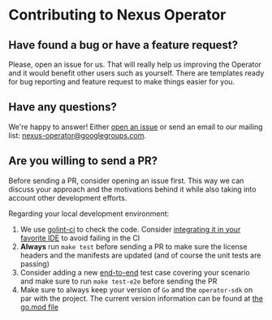 # Contributing to Nexus Operator

## Have found a bug or have a feature request?

Please, open an issue for us. That will really help us improving the Operator and it would benefit other users such as yourself. There are templates ready for bug reporting and feature request to make things easier for you.

## Have any questions?

We're happy to answer! Either [open an issue](https://github.com/m88i/nexus-operator/issues) or send an email to our mailing list: [nexus-operator@googlegroups.com](mailto:nexus-operator@googlegroups.com).

## Are you willing to send a PR?

Before sending a PR, consider opening an issue first. This way we can discuss your approach and the motivations behind it while also taking into account other development efforts.

Regarding your local development environment:

1. We use [golint-ci](https://golangci-lint.run/) to check the code. Consider [integrating it in your favorite IDE](https://golangci-lint.run/usage/integrations/) to avoid failing in the CI
2. **Always** run `make test` before sending a PR to make sure the license headers and the manifests are updated (and of course the unit tests are passing)
3. Consider adding a new [end-to-end](https://sdk.operatorframework.io/docs/golang/e2e-tests/) test case covering your scenario and make sure to run `make test-e2e` before sending the PR
4. Make sure to always keep your version of `Go` and the `operator-sdk` on par with the project. The current version information can be found at [the go.mod file](../go.mod)
